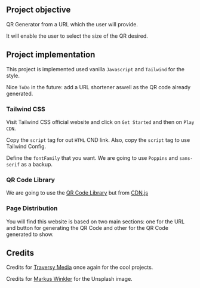 ## Project objective

QR Generator from a URL which the user will provide.

It will enable the user to select the size of the QR desired.

## Project implementation

This project is implemented used vanilla `Javascript` and `Tailwind` for the style.

Nice `ToDo` in the future: add a URL shortener aswell as the QR code already generated.

### Tailwind CSS

Visit Tailwind CSS official website and click on `Get Started` and then on `Play CDN`.

Copy the `script` tag for out `HTML` CND link. Also, copy the `script` tag to use Tailwind Config.

Define the `fontFamily` that you want. We are going to use `Poppins` and `sans-serif` as a backup.

### QR Code Library

We are going to use the [QR Code Library][2] but from [CDN.js][3]

### Page Distribution

You will find this website is based on two main sections: one for the URL and button for generating the QR Code and other for the QR Code generated to show.

## Credits

Credits for [Traversy Media][1] once again for the cool projects.

Credits for [Markus Winkler][4] for the Unsplash image.

[1]: [https://www.youtube.com/c/TraversyMedia]
[2]: [https://davidshimjs.github.io/qrcodejs/]
[3]: [https://cdnjs.com/libraries/qrcodejs]
[4]: [https://unsplash.com/@markuswinkler]
